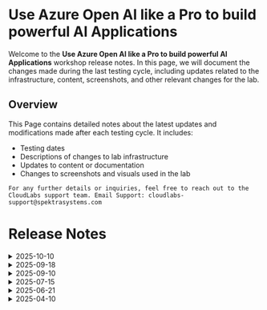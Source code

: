 # Use Azure Open AI like a Pro to build powerful AI Applications

Welcome to the **Use Azure Open AI like a Pro to build powerful AI Applications** workshop release notes. In this page, we will document the changes made during the last testing cycle, including updates related to the infrastructure, content, screenshots, and other relevant changes for the lab.

## Overview

This Page contains detailed notes about the latest updates and modifications made after each testing cycle. It includes:

- Testing dates
- Descriptions of changes to lab infrastructure
- Updates to content or documentation
- Changes to screenshots and visuals used in the lab

`For any further details or inquiries, feel free to reach out to the CloudLabs support team. Email Support: cloudlabs-support@spektrasystems.com`

# Release Notes

<details>
  <summary>2025-10-10</summary>

## Release Date: 2025-10-10

### Summary of Changes

- The lab has been successfully tested, and the lab content along with validations have been reviewed and updated.

### Testing Notes

- **Testing Date**: 2025-10-10

### Testing Scope 

- Performed end to end lab testing and all validations were successful, updated lab guide for better clarity.

</details>

<details>
  <summary>2025-09-18</summary>

## Release Date: 2025-09-18

### Summary of Changes

Minor instructions and screenshots updates.   

### Infrastructure Changes

N/A

### Content Changes

N/A

### Screenshot Updates

- **Minor updates**: 

    - **Updated Screenshots**: Updated few screenshots with respective instructions.

### Testing Notes

- **Testing Date**: 2025-09-16

### Testing Scope 

 Conducted end-to-end lab testing with successful validation and there are no issues in the lab. Minor updates in screenshot and instructions were made.

---
</details>

<details>
  <summary>2025-09-10</summary>

## Release Date: 2025-09-10

### Summary of Changes

- The lab has been successfully tested, and the lab content along with validations have been reviewed and updated.

### Testing Notes

- **Testing Date**: 2025-09-10

### Testing Scope 

- Performed end to end lab testing and all validations were successful, updated lab guide for better clarity.

</details>


<details>

  <summary>2025-07-15</summary>

## Release Date: 2025-07-15

### Summary of Changes

Lab guide and associated screenshots updated to reflect recent CloudLabs and Azure portal UI changes, ensuring technical accuracy and improved visual clarity.

### Infrastructure Changes

NA

### Content Changes

- Updated lab guide. Getting started page has been updated as per the new UI changes in the CloudLabs.


### Screenshot Updates

- Screenshots have been updated with clarity.
- Updated lab guide with more screenshots wherever required and with latest UI present in azure portal.

### Testing Notes

- **Testing Date**: 2025-07-15
- **Tested Features**: Inline validations, latest UI changes, functionality of the lab, Cloudlabs VM shadow.

### Testing Scope

Lab guide accuracy, screenshot alignment with updated CloudLabs and Azure portal UI, and end-to-end lab execution without functional or navigational issues.

</details>

<details> 
<summary>2025-06-21</summary>

### Release Date: 2025-06-21

- **Testing Date**: 2025-06-21

## Infrastructure Changes

NA

## Content Changes

- Updated lab guide steps with latest UI present in azure portal.
- Getting started page has been updated as per the new UI changes in the CloudLabs.
- Updated lab guide in English, Spanish and Portuguese Language respectively. 
  
## Screenshot Updates

- Screenshots have been updated as per new UI changes and updated instructions.
- Updated lab guide with more screenshots wherever required and with latest UI present in azure portal.
- Getting started page has been updated as per the new UI changes in the CloudLabs.
- Updated lab guide screenshots in English, Spanish and Portuguese Language respectively.

## Testing Notes

- **Testing Date**: 2025-06-21
- **Tested Features**: Inline validations, latest UI changes, functionality of the lab, Cloudlabs VM shadow.
- **Issues Found**: NA
- **Resolved Issues**: NA

</details>

<details>
  <summary>2025-04-10</summary>

## Infrastructure Changes

NA

## Content Changes

- **Minor Changes**: Minor UI Changes and instructions updated.
  
## Screenshot Updates

- **Change**: The screenshots are up to date with the major and minor content updates mentioned above.

## Testing Notes

- **Testing Date**: 2025-04-10
- **Resolved Issues**: NA
---
</details>




